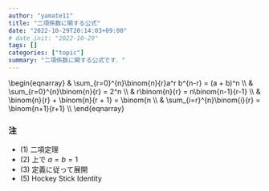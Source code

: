```yaml
---
author: "yamate11"
title: "二項係数に関する公式"
date: "2022-10-29T20:14:03+09:00"
# date_init: "2022-10-29"
tags: []
categories: ["topic"]
summary: "二項係数に関する公式です．"
---
```



\begin{eqnarray}
& \sum_{r=0}^{n}\binom{n}{r}a^r b^{n-r} = (a + b)^n
\\\\
& \sum_{r=0}^{n}\binom{n}{r} = 2^n
\\\\
& r\binom{n}{r} = n\binom{n-1}{r-1}
\\\\
& \binom{n}{r} + \binom{n}{r + 1} = \binom{n
\\\\
& \sum_{i=r}^{n}\binom{i}{r} = \binom{n+1}{r+1}
\\\\
\end{eqnarray}

### 注

* (1) 二項定理
* (2) 上で $a = b = 1$
* (3)  定義に従って展開
* (5)  Hockey Stick Identity
